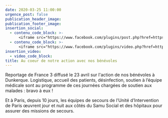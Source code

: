 ```yaml
---
date: 2020-03-25 11:00:00
urgence_post: false
publication_header_image:
publication_footer_image:
insertion_social:
  - contenu_code_block: >-
      <iframe src="https://www.facebook.com/plugins/post.php?href=https%3A%2F%2Fwww.facebook.com%2Fsecourisme78.ordredemaltefrance%2Fposts%2F3182857971939832&width=350&show_text=true&height=638" width="350" height="638" style="border:none;overflow:hidden" scrolling="no" frameborder="0" allowTransparency="true" allow="encrypted-media"></iframe>
  - contenu_code_block: >-
      <iframe src="https://www.facebook.com/plugins/video.php?href=https%3A%2F%2Fwww.facebook.com%2Ffrance3nordpasdecalais%2Fvideos%2F1070791826639627%2F&width=350&show_text=true&&height=478" width="350" height="478" style="border:none;overflow:hidden" scrolling="no" frameborder="0" allowTransparency="true" allow="encrypted-media" allowFullScreen="true"></iframe>
insertion_video:
  - video_code_block:
title: Au coeur de notre action avec nos bénévoles
---
```


Reportage de France 3 diffus&eacute; le 23 avril sur l'action de nos b&eacute;n&eacute;voles &agrave; Dunkerque. Logistique, accueil des patients, d&eacute;sinfection, soutien &agrave; l’&eacute;quipe m&eacute;dicale sont au programme de ces journ&eacute;es charg&eacute;es de soutien aux malades : bravo &agrave; eux \!

Et &agrave; Paris, depuis 10 jours, les &eacute;quipes de secours de l’Unit&eacute; d’Intervention de Paris œuvrent jour et nuit aux c&ocirc;t&eacute;s du Samu Social et des h&ocirc;pitaux pour assurer des missions de secours.
